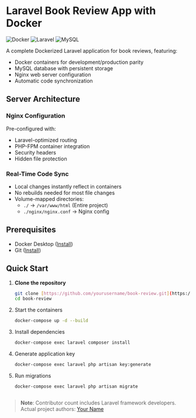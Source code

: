 # Laravel Book Review App with Docker

![Docker](https://img.shields.io/badge/Docker-2CA5E0?style=flat&logo=docker&logoColor=white)
![Laravel](https://img.shields.io/badge/Laravel-FF2D20?style=flat&logo=laravel&logoColor=white)
![MySQL](https://img.shields.io/badge/MySQL-4479A1?style=flat&logo=mysql&logoColor=white)

A complete Dockerized Laravel application for book reviews, featuring:

- Docker containers for development/production parity
- MySQL database with persistent storage
- Nginx web server configuration
- Automatic code synchronization

## Server Architecture

### Nginx Configuration

Pre-configured with:

- Laravel-optimized routing
- PHP-FPM container integration
- Security headers
- Hidden file protection

### Real-Time Code Sync

- Local changes instantly reflect in containers
- No rebuilds needed for most file changes
- Volume-mapped directories:
  - `./` → `/var/www/html` (Entire project)
  - `./nginx/nginx.conf` → Nginx config

## Prerequisites

- Docker Desktop ([Install](https://www.docker.com/products/docker-desktop))
- Git ([Install](https://git-scm.com/downloads))

## Quick Start

1. **Clone the repository**

   ```bash
   git clone [https://github.com/yourusername/book-review.git](https://github.com/Denada-Bali/book-review-laravel.git)
   cd book-review

2. Start the containers

   ```bash
   docker-compose up -d --build

3. Install dependencies

   ```bash
   docker-compose exec laravel composer install

4. Generate application key

    ```bash
    docker-compose exec laravel php artisan key:generate

5. Run migrations

   ```bash
   docker-compose exec laravel php artisan migrate



> **Note**: Contributor count includes Laravel framework developers.  
> Actual project authors: [Your Name](https://github.com/Denada-Bali)
